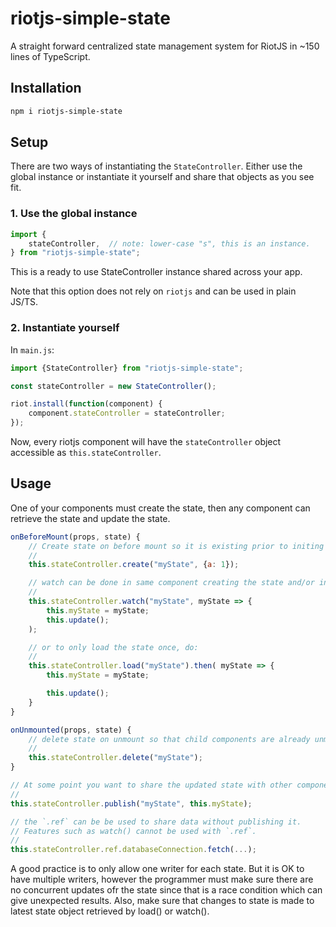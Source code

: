 # riotjs-simple-state

A straight forward centralized state management system for RiotJS in ~150 lines of TypeScript.

## Installation

```sh
npm i riotjs-simple-state
```

## Setup

There are two ways of instantiating the `StateController`. Either use the global instance or instantiate it yourself and share that objects as you see fit.

### 1. Use the global instance

```js
import {
    stateController,  // note: lower-case "s", this is an instance.
} from "riotjs-simple-state";
```

This is a ready to use StateController instance shared across your app.

Note that this option does not rely on `riotjs` and can be used in plain JS/TS.

### 2. Instantiate yourself

In `main.js`:

```js
import {StateController} from "riotjs-simple-state";

const stateController = new StateController();

riot.install(function(component) {
    component.stateController = stateController;
});
```

Now, every riotjs component will have the `stateController` object accessible  as `this.stateController`.

## Usage

One of your components must create the state, then any component can retrieve the state and update the state.

```js
onBeforeMount(props, state) {
    // Create state on before mount so it is existing prior to initing child components.
    //
    this.stateController.create("myState", {a: 1});

    // watch can be done in same component creating the state and/or in any other component using the state.
    //
    this.stateController.watch("myState", myState => {
        this.myState = myState;
        this.update();
    );

    // or to only load the state once, do:
    //
    this.stateController.load("myState").then( myState => {
        this.myState = myState;

        this.update();
    }
}

onUnmounted(props, state) {
    // delete state on unmount so that child components are already unmounted.
    //
    this.stateController.delete("myState");
}

// At some point you want to share the updated state with other components interested, do:
//
this.stateController.publish("myState", this.myState);

// the `.ref` can be be used to share data without publishing it.
// Features such as watch() cannot be used with `.ref`.
//
this.stateController.ref.databaseConnection.fetch(...);
```

A good practice is to only allow one writer for each state. But it is OK to have multiple writers,
however the programmer must make sure there are no concurrent updates ofr the state since that is
a race condition which can give unexpected results. Also, make sure that changes to state is made
to latest state object retrieved by load() or watch().
